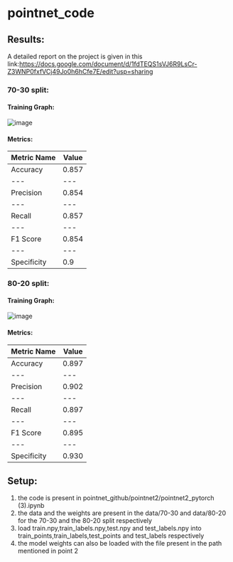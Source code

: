 # pointnet_code
## Results:
A detailed report on the project is given in this link:https://docs.google.com/document/d/1fdTEQS1sVJ6R9LsCr-Z3WNP0fxfVCj49Jo0h6hCfe7E/edit?usp=sharing

### 70-30 split:
#### Training Graph:
![image](https://github.com/mcwfall/pointnet_code/assets/83899953/5234ff6a-d090-447d-80c3-54bd43e3c709)

#### Metrics:
Metric Name|Value
---|---
Accuracy|0.857
---|---
Precision|0.854
---|---
Recall|0.857
---|---
F1 Score|0.854
---|---
Specificity|0.9

### 80-20 split:
#### Training Graph:
![image](https://github.com/mcwfall/pointnet_code/assets/83899953/ec3c65d1-59ae-4587-85c3-c7fec1386fec)

#### Metrics:
Metric Name|Value
---|---
Accuracy|0.897
---|---
Precision|0.902
---|---
Recall|0.897
---|---
F1 Score|0.895
---|---
Specificity|0.930
## Setup:
1. the code is present in pointnet_github/pointnet2/pointnet2_pytorch (3).ipynb
2. the data and the weights are present in the data/70-30  and data/80-20 for the 70-30 and the 80-20 split respectively 
3. load train.npy,train_labels.npy,test.npy and test_labels.npy into  train_points,train_labels,test_points and test_labels respectively
4. the model weights can also be loaded with the file present in the path mentioned in point 2
